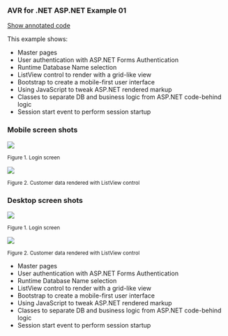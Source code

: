 ﻿<link href="https://unpkg.com/tailwindcss@^1.0/dist/tailwind.min.css" rel="stylesheet">

### AVR for .NET ASP.NET Example 01

[Show annotated code](https://asna.github.io/avr-asp-net-lesson-01-2020)

This example shows: 

* Master pages 
* User authentication with ASP.NET Forms Authentication
* Runtime Database Name selection
* ListView control to render with a grid-like view
* Bootstrap to create a mobile-first user interface
* Using JavaScript to tweak ASP.NET rendered markup
* Classes to separate DB and business logic from ASP.NET code-behind logic
* Session start event to perform session startup 

### Mobile screen shots 

![](https://asna.com/filebin/marketing/article-figures/avr-asp-net-examples-2020/example-01-login.aspx-mobile.png)
<div style="margin-top: 4px;margin-bottom: 8px;"><small>Figure 1. Login screen</small></div>

![](https://asna.com/filebin/marketing/article-figures/avr-asp-net-examples-2020/example-01-mobile-grid.png)
<div style="margin-top: 4px;margin-bottom: 8px;"><small>Figure 2. Customer data rendered with ListView control</small></div>

### Desktop screen shots 

![](https://asna.com/filebin/marketing/article-figures/avr-asp-net-examples-2020/example-01-login.aspx.png)
<div style="margin-top: 4px;margin-bottom: 8px;"><small>Figure 1. Login screen</small></div>

![](https://asna.com/filebin/marketing/article-figures/avr-asp-net-examples-2020/example-01-grid.png)
<div style="margin-top: 4px;margin-bottom: 8px;"><small>Figure 2. Customer data rendered with ListView control</small></div>

* Master pages 
* User authentication with ASP.NET Forms Authentication
* Runtime Database Name selection
* ListView control to render with a grid-like view
* Bootstrap to create a mobile-first user interface
* Using JavaScript to tweak ASP.NET rendered markup
* Classes to separate DB and business logic from ASP.NET code-behind logic
* Session start event to perform session startup 

